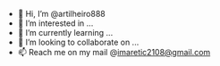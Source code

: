 - 👋 Hi, I’m @artilheiro888
- 👀 I’m interested in ...
- 🌱 I’m currently learning ...
- 💞️ I’m looking to collaborate on ...
- 📫 Reach me on my mail @imaretic2108@gmail.com

<!---
artilheiro888/artilheiro888 is a ✨ special ✨ repository because its `README.md` (this file) appears on your GitHub profile.
You can click the Preview link to take a look at your changes.
--->
